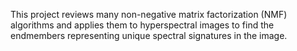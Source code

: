 This project reviews many non-negative matrix factorization (NMF) algorithms and applies them to hyperspectral images to find the endmembers representing unique spectral signatures in the image.
